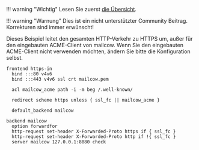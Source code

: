 !!! warning "Wichtig"
    Lesen Sie zuerst [die Übersicht](r_p.md).

!!! warning "Warnung"
    Dies ist ein nicht unterstützter Community Beitrag. Korrekturen sind immer erwünscht!

Dieses Beispiel leitet den gesamten HTTP-Verkehr zu HTTPS um, außer für den eingebauten ACME-Client von mailcow.
Wenn Sie den eingebauten ACME-Client nicht verwenden möchten, ändern Sie bitte die Konfiguration selbst.

```
frontend https-in
  bind :::80 v4v6
  bind :::443 v4v6 ssl crt mailcow.pem

  acl mailcow_acme path -i -m beg /.well-known/

  redirect scheme https unless { ssl_fc || mailcow_acme }

  default_backend mailcow

backend mailcow
  option forwardfor
  http-request set-header X-Forwarded-Proto https if { ssl_fc }
  http-request set-header X-Forwarded-Proto http if !{ ssl_fc }
  server mailcow 127.0.0.1:8080 check
```

